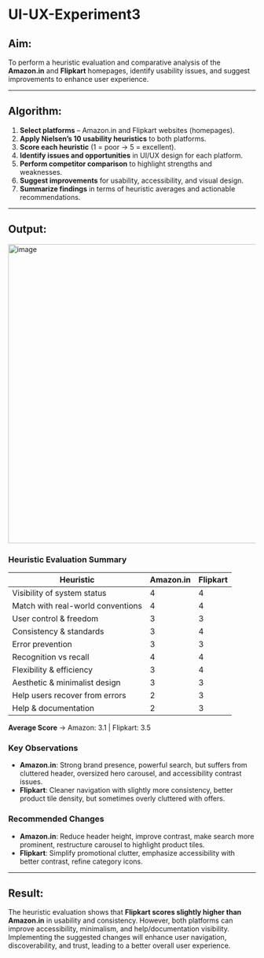 # UI-UX-Experiment3

## Aim:

To perform a heuristic evaluation and comparative analysis of the **Amazon.in** and **Flipkart** homepages, identify usability issues, and suggest improvements to enhance user experience.

---

## Algorithm:

1. **Select platforms** – Amazon.in and Flipkart websites (homepages).
2. **Apply Nielsen’s 10 usability heuristics** to both platforms.
3. **Score each heuristic** (1 = poor → 5 = excellent).
4. **Identify issues and opportunities** in UI/UX design for each platform.
5. **Perform competitor comparison** to highlight strengths and weaknesses.
6. **Suggest improvements** for usability, accessibility, and visual design.
7. **Summarize findings** in terms of heuristic averages and actionable recommendations.

---

## Output:

<img width="856" height="608" alt="image" src="https://github.com/user-attachments/assets/8f06ce03-89b6-422d-a16b-df897d14897b" />

### Heuristic Evaluation Summary

| Heuristic                         | Amazon.in | Flipkart |
| --------------------------------- | --------- | -------- |
| Visibility of system status       | 4         | 4        |
| Match with real-world conventions | 4         | 4        |
| User control & freedom            | 3         | 3        |
| Consistency & standards           | 3         | 4        |
| Error prevention                  | 3         | 3        |
| Recognition vs recall             | 4         | 4        |
| Flexibility & efficiency          | 3         | 4        |
| Aesthetic & minimalist design     | 3         | 3        |
| Help users recover from errors    | 2         | 3        |
| Help & documentation              | 2         | 3        |

**Average Score** → Amazon: 3.1 | Flipkart: 3.5

### Key Observations

* **Amazon.in**: Strong brand presence, powerful search, but suffers from cluttered header, oversized hero carousel, and accessibility contrast issues.
* **Flipkart**: Cleaner navigation with slightly more consistency, better product tile density, but sometimes overly cluttered with offers.

### Recommended Changes

* **Amazon.in**: Reduce header height, improve contrast, make search more prominent, restructure carousel to highlight product tiles.
* **Flipkart**: Simplify promotional clutter, emphasize accessibility with better contrast, refine category icons.

---

## Result:

The heuristic evaluation shows that **Flipkart scores slightly higher than Amazon.in** in usability and consistency. However, both platforms can improve accessibility, minimalism, and help/documentation visibility. Implementing the suggested changes will enhance user navigation, discoverability, and trust, leading to a better overall user experience.
